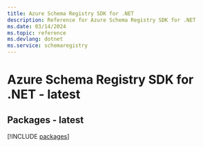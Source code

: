 ```yaml
---
title: Azure Schema Registry SDK for .NET
description: Reference for Azure Schema Registry SDK for .NET
ms.date: 03/14/2024
ms.topic: reference
ms.devlang: dotnet
ms.service: schemaregistry
---
```

# Azure Schema Registry SDK for .NET - latest
## Packages - latest
[!INCLUDE [packages](schema-registry-index.md)]